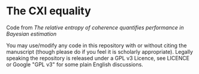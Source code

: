 # The CXI equality

Code from *The relative entropy of coherence quantifies performance in Bayesian estimation*

You may use/modify any code in this repository  with or without citing the manuscript (though please do if you feel it is scholarly appropriate). Legally speaking the repository is released under a GPL v3 Licence, see LICENCE or Google "GPL v3" for some plain English discussions.
